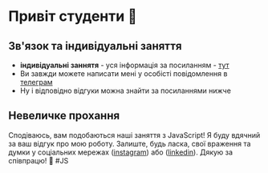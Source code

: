 # Привіт студенти 👋

## Зв'язок та індивідуальні заняття
- **індивідуальні заннятя** - уся інформація за посиланням - [тут](https://t.me/jsLessonsBot)
- Ви завжди можете написати мені у особісті повідомлення в [телеграм](https://t.me/pikimel)
- Ну і відповідно відгуки можна знайти за посиланнями нижче
  
## Невеличке прохання
Сподіваюсь, вам подобаються наші заняття з JavaScript! Я буду вдячний за ваш відгук про мою роботу. Залиште, будь ласка, свої враження та думки у соціальних мережах ([instagram](https://www.instagram.com/p/CtM1NELN91a/)) або ([linkedin](https://www.linkedin.com/recs/give/?senderId=pashchneko)). Дякую за співпрацю! 🚀 #JS
